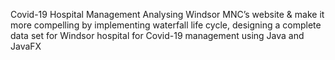 Covid-19 Hospital Management
Analysing Windsor MNC’s website & make it more compelling by implementing waterfall life cycle, designing a complete data set for Windsor hospital for Covid-19 management using Java and JavaFX
